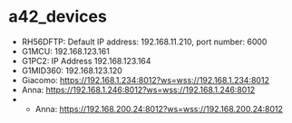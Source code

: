 # a42_devices
- RH56DFTP: Default IP address: 192.168.11.210, port number: 6000
- G1MCU: 192.168.123.161
- G1PC2: IP Address 192.168.123.164
- G1MID360: 192.168.123.120
- Giacomo: https://192.168.1.234:8012?ws=wss://192.168.1.234:8012
- Anna: https://192.168.1.246:8012?ws=wss://192.168.1.246:8012
- - Anna: https://192.168.200.24:8012?ws=wss://192.168.200.24:8012
